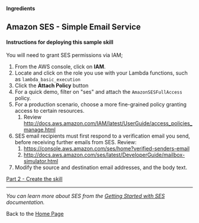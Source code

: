 #### Ingredients
## Amazon SES - Simple Email Service <a id="title"></a>


#### Instructions for deploying this sample skill

You will need to grant SES permissions via IAM;

1. From the AWS console, click on **IAM**.
1. Locate and click on the role you use with your Lambda functions, such as `lambda_basic_execution`
1. Click the **Attach Policy** button
1. For a quick demo, filter on "ses" and attach the `AmazonSESFullAccess` policy.
1. For a production scenario, choose a more fine-grained policy granting access to certain resources.
    1. Review http://docs.aws.amazon.com/IAM/latest/UserGuide/access_policies_manage.html
1. SES email recipients must first respond to a verification email you send, before receiving further emails from SES. Review:
    1. https://console.aws.amazon.com/ses/home?verified-senders-email
    1. http://docs.aws.amazon.com/ses/latest/DeveloperGuide/mailbox-simulator.html
1. Modify the source and destination email addresses, and the body text.


[Part 2 - Create the skill](./PAGE2.md#title)

<hr />

 *You can learn more about SES from the [Getting Started with SES](http://docs.aws.amazon.com/ses/latest/DeveloperGuide/getting-started.html) documentation.*

Back to the [Home Page](../../README.md#title)

